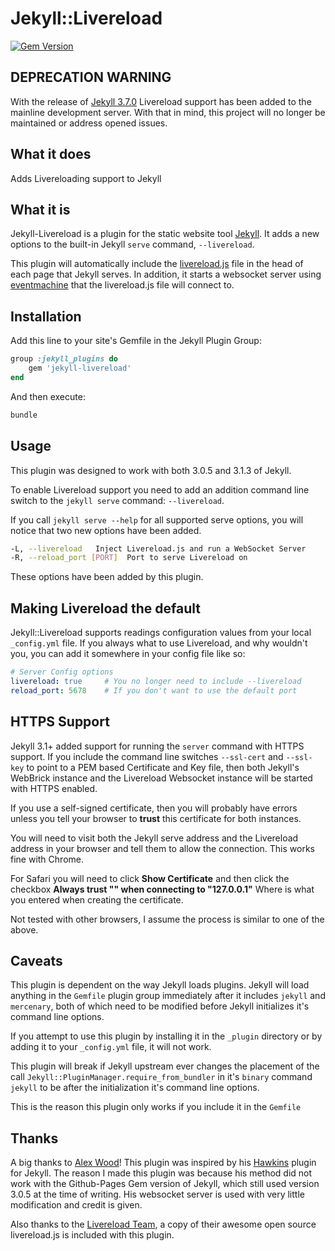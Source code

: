 # Jekyll::Livereload

[![Gem Version](https://badge.fury.io/rb/jekyll-livereload.svg)](https://badge.fury.io/rb/jekyll-livereload)


## DEPRECATION WARNING

With the release of [Jekyll 3.7.0](https://jekyllrb.com/news/2018/01/02/jekyll-3-7-0-released/) Livereload support has been added to the mainline development server.
With that in mind, this project will no longer be maintained or address opened issues.

## What it does

Adds Livereloading support to Jekyll

## What it is

Jekyll-Livereload is a plugin for the static website tool [Jekyll](https://jekyllrb.com). It adds a new options to the built-in Jekyll `serve` command, `--livereload`.

This plugin will automatically include the [livereload.js](http://livereload.com) file in the head of each page that Jekyll serves. In addition, it starts a websocket server using [eventmachine](https://github.com/eventmachine/eventmachine) that the livereload.js file will connect to.

## Installation

Add this line to your site's Gemfile in the Jekyll Plugin Group:

```ruby
group :jekyll_plugins do
    gem 'jekyll-livereload'
end
```

And then execute:

```bash
bundle
```

## Usage

This plugin was designed to work with both 3.0.5 and 3.1.3 of Jekyll.

To enable Livereload support you need to add an addition command line switch to the
`jekyll serve` command: `--livereload`.

If you call `jekyll serve --help` for all supported serve options, you will notice
that two new options have been added.

```bash
-L, --livereload   Inject Livereload.js and run a WebSocket Server
-R, --reload_port [PORT]  Port to serve Livereload on
```

These options have been added by this plugin.

## Making Livereload the default

Jekyll::Livereload supports readings configuration values from your local `_config.yml`
file. If you always what to use Livereload, and why wouldn't you, you can add it somewhere
in your config file like so:

```yaml
# Server Config options
livereload: true     # You no longer need to include --livereload
reload_port: 5678    # If you don't want to use the default port
```

## HTTPS Support

Jekyll 3.1+ added support for running the `server` command with HTTPS support.
If you include the command line switches `--ssl-cert` and `--ssl-key` to point to
a PEM based Certificate and Key file, then both Jekyll's WebBrick instance and the
Livereload Websocket instance will be started with HTTPS enabled.

If you use a self-signed certificate, then you will probably have errors unless
you tell your browser to **trust** this certificate for both instances.

You will need to visit both the Jekyll serve address and the Livereload address
in your browser and tell them to allow the connection. This works fine with Chrome.

For Safari you will need to click **Show Certificate** and then click the checkbox
**Always trust "<certificate name>" when connecting to "127.0.0.1"**
Where <certificate name> is what you entered when creating the certificate.

Not tested with other browsers, I assume the process is similar to one of the above.

## Caveats

This plugin is dependent on the way Jekyll loads plugins.
Jekyll will load anything in the `Gemfile` plugin group immediately after it
includes `jekyll` and `mercenary`, both of which need to be modified before
Jekyll initializes it's command line options.

If you attempt to use this plugin by installing it in the `_plugin` directory
or by adding it to your `_config.yml` file, it will not work.

This plugin will break if Jekyll upstream ever changes the placement of the call
`Jekyll::PluginManager.require_from_bundler` in it's `binary` command `jekyll` to
be after the initialization it's command line options.

This is the reason this plugin only works if you include it in the `Gemfile`

## Thanks

A big thanks to [Alex Wood](https://github.com/awood)! This plugin was
inspired by his [Hawkins](https://github.com/awood/hawkins) plugin for Jekyll.
The reason I made this plugin was because his method did not work with the
Github-Pages Gem version of Jekyll, which still used version 3.0.5 at the time
of writing. His websocket server is used with very little modification and
credit is given.

Also thanks to the [Livereload Team](https://github.com/livereload), a copy of
their awesome open source livereload.js is included with this plugin.
